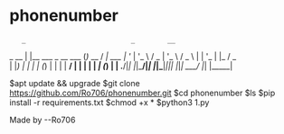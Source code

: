 # phonenumber
       _                          _        __
 _ __ | |__   ___  _ __   ___    (_)_ __  / _| ___
| '_ \| '_ \ / _ \| '_ \ / _ \   | | '_ \| |_ / _ \
| |_) | | | | (_) | | | |  __/   | | | | |  _| (_) |
| .__/|_| |_|\___/|_| |_|\___|___|_|_| |_|_|  \___/
|_|                         |_____|

$apt update && upgrade
$git clone https://github.com/Ro706/phonenumber.git
$cd phonenumber
$ls
$pip install -r requirements.txt
$chmod +x *
$python3 1.py

Made by --Ro706
